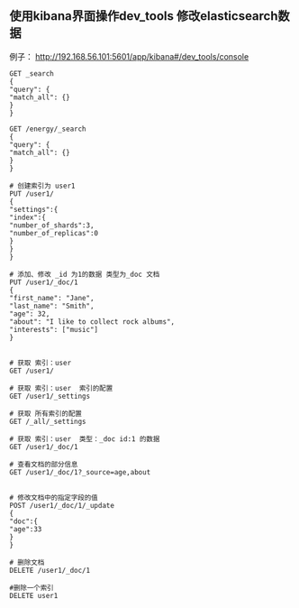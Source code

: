 
## 使用kibana界面操作dev_tools 修改elasticsearch数据

例子：
http://192.168.56.101:5601/app/kibana#/dev_tools/console
```
GET _search
{
"query": {
"match_all": {}
}
}

GET /energy/_search
{
"query": {
"match_all": {}
}
}

# 创建索引为 user1
PUT /user1/
{
"settings":{
"index":{
"number_of_shards":3,
"number_of_replicas":0
}
}
}

# 添加、修改 _id 为1的数据 类型为_doc 文档
PUT /user1/_doc/1
{
"first_name": "Jane",
"last_name": "Smith",
"age": 32,
"about": "I like to collect rock albums",
"interests": ["music"]
}


# 获取 索引：user
GET /user1/

# 获取 索引：user  索引的配置
GET /user1/_settings

# 获取 所有索引的配置
GET /_all/_settings

# 获取 索引：user  类型：_doc id:1 的数据
GET /user1/_doc/1

# 查看文档的部分信息
GET /user1/_doc/1?_source=age,about


# 修改文档中的指定字段的值
POST /user1/_doc/1/_update
{
"doc":{
"age":33
}
}

# 删除文档
DELETE /user1/_doc/1

#删除一个索引
DELETE user1
```











